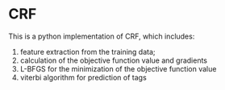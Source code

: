 # CRF
This is a python implementation of CRF, which includes:
1) feature extraction from the training data;
2) calculation of the objective function value and gradients
3) L-BFGS for the minimization of the objective function value
4) viterbi algorithm for prediction of tags
